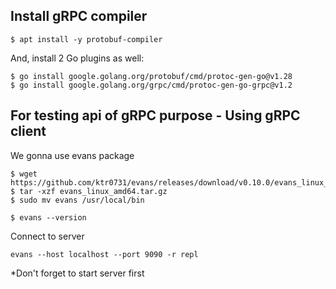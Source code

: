 ## Install gRPC compiler
```
$ apt install -y protobuf-compiler
```
And, install 2 Go plugins as well:
```
$ go install google.golang.org/protobuf/cmd/protoc-gen-go@v1.28
$ go install google.golang.org/grpc/cmd/protoc-gen-go-grpc@v1.2
```

## For testing api of gRPC purpose - Using gRPC client
We gonna use evans package

```
$ wget https://github.com/ktr0731/evans/releases/download/v0.10.0/evans_linux_amd64.tar.gz
$ tar -xzf evans_linux_amd64.tar.gz
$ sudo mv evans /usr/local/bin

$ evans --version
```

Connect to server
```
evans --host localhost --port 9090 -r repl
```

*Don't forget to start server first